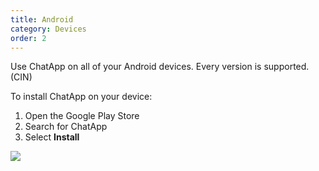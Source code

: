 ```yaml
---
title: Android
category: Devices
order: 2
---
```


Use ChatApp on all of your Android devices. Every version is supported. (CIN)

To install ChatApp on your device:

1. Open the Google Play Store
2. Search for ChatApp
3. Select **Install**

![](//placehold.it/800x600)
